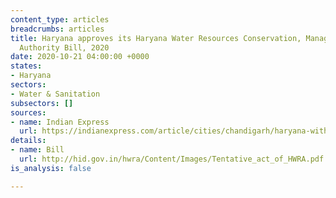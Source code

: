 ```yaml
---
content_type: articles
breadcrumbs: articles
title: Haryana approves its Haryana Water Resources Conservation, Management and Regulation
  Authority Bill, 2020
date: 2020-10-21 04:00:00 +0000
states:
- Haryana
sectors:
- Water & Sanitation
subsectors: []
sources:
- name: Indian Express
  url: https://indianexpress.com/article/cities/chandigarh/haryana-withdraws-pvt-jobs-quota-ordinance-approves-water-conservation-authority-6758245/
details:
- name: Bill
  url: http://hid.gov.in/hwra/Content/Images/Tentative_act_of_HWRA.pdf
is_analysis: false

---
```

